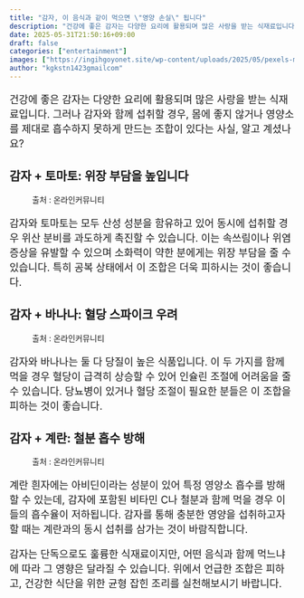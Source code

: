 ```yaml
---
title: "감자, 이 음식과 같이 먹으면 \"영양 손실\" 됩니다"
description: "건강에 좋은 감자는 다양한 요리에 활용되며 많은 사랑을 받는 식재료입니다. 그러나 감자와 함께 섭취할 경우, 몸에 좋지 않거나 영양소를 제대로 흡수하지 못하게 만드는 조합이 있다는 사실, 알고 계셨나요?"
date: 2025-05-31T21:50:16+09:00
draft: false
categories: ["entertainment"]
images: ["https://ingihgoyonet.site/wp-content/uploads/2025/05/pexels-michael-burrows-7129145-683x1024.jpg", "https://ingihgoyonet.site/wp-content/uploads/2025/05/pexels-pixabay-357650-1024x683.jpg", "https://ingihgoyonet.site/wp-content/uploads/2025/05/pexels-cottonbro-3338493-684x1024.jpg"]
author: "kgkstn1423gmailcom"
---
```


<p style="font-size:18px">건강에 좋은 감자는 다양한 요리에 활용되며 많은 사랑을 받는 식재료입니다. 그러나 감자와 함께 섭취할 경우, 몸에 좋지 않거나 영양소를 제대로 흡수하지 못하게 만드는 조합이 있다는 사실, 알고 계셨나요?</p> <h2 >감자 + 토마토: 위장 부담을 높입니다</h2> <figure ><img src="https://ingihgoyonet.site/wp-content/uploads/2025/05/pexels-michael-burrows-7129145-683x1024.jpg" alt="" style="aspect-ratio:16/9;object-fit:cover"/><figcaption >출처 : 온라인커뮤니티</figcaption></figure> <p style="font-size:18px">감자와 토마토는 모두 산성 성분을 함유하고 있어 동시에 섭취할 경우 위산 분비를 과도하게 촉진할 수 있습니다. 이는 속쓰림이나 위염 증상을 유발할 수 있으며 소화력이 약한 분에게는 위장 부담을 줄 수 있습니다. 특히 공복 상태에서 이 조합은 더욱 피하시는 것이 좋습니다.</p> <h2 >감자 + 바나나: 혈당 스파이크 우려</h2> <figure ><img src="https://ingihgoyonet.site/wp-content/uploads/2025/05/pexels-pixabay-357650-1024x683.jpg" alt="" style="aspect-ratio:16/9;object-fit:cover"/><figcaption >출처 : 온라인커뮤니티</figcaption></figure> <p style="font-size:18px">감자와 바나나는 둘 다 당질이 높은 식품입니다. 이 두 가지를 함께 먹을 경우 혈당이 급격히 상승할 수 있어 인슐린 조절에 어려움을 줄 수 있습니다. 당뇨병이 있거나 혈당 조절이 필요한 분들은 이 조합을 피하는 것이 좋습니다.</p> <h2 >감자 + 계란: 철분 흡수 방해</h2> <figure ><img src="https://ingihgoyonet.site/wp-content/uploads/2025/05/pexels-cottonbro-3338493-684x1024.jpg" alt="" style="aspect-ratio:16/9;object-fit:cover"/><figcaption >출처 : 온라인커뮤니티</figcaption></figure> <p style="font-size:18px">계란 흰자에는 아비딘이라는 성분이 있어 특정 영양소 흡수를 방해할 수 있는데, 감자에 포함된 비타민 C나 철분과 함께 먹을 경우 이들의 흡수율이 저하됩니다. 감자를 통해 충분한 영양을 섭취하고자 할 때는 계란과의 동시 섭취를 삼가는 것이 바람직합니다.</p> <p style="font-size:18px">감자는 단독으로도 훌륭한 식재료이지만, 어떤 음식과 함께 먹느냐에 따라 그 영향은 달라질 수 있습니다. 위에서 언급한 조합은 피하고, 건강한 식단을 위한 균형 잡힌 조리를 실천해보시기 바랍니다.</p>